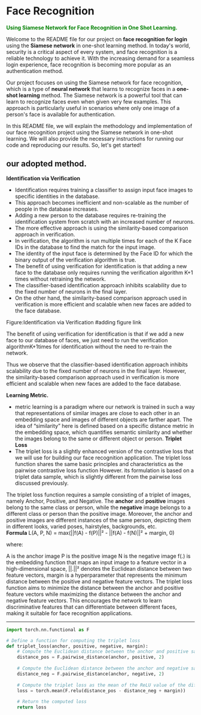 # Face Recognition 
<b><span style="color:green">Using Siamese Network for Face Recognition in One Shot Learning.</span></b>

Welcome to the README file for our project on **face recognition for login** using the **Siamese network** in one-shot learning method. In today's world, security is a critical aspect of every system, and face recognition is a reliable technology to achieve it. With the increasing demand for a seamless login experience, face recognition is becoming more popular as an authentication method.

Our project focuses on using the Siamese network for face recognition, which is a type of **neural network** that learns to recognize faces in a **one-shot learning** method. The Siamese network is a powerful tool that can learn to recognize faces even when given very few examples. This approach is particularly useful in scenarios where only one image of a person's face is available for authentication.

In this README file, we will explain the methodology and implementation of our face recognition project using the Siamese network in one-shot learning. We will also provide the necessary instructions for running our code and reproducing our results. So, let's get started!

## our adopted method.
**Identification via Verification**
  * Identification requires training a classifier to assign input face images to specific identities in the database.
  * This approach becomes inefficient and non-scalable as the number of people in the database increases.
  * Adding a new person to the database requires re-training the identification system from scratch with an increased number of neurons.
  * The more effective approach is using the similarity-based comparison approach in verification.
  * In verification, the algorithm is run multiple times for each of the K Face IDs in the database to find the match for the input image.
  * The identity of the input face is determined by the Face ID for which the binary output of the verification algorithm is true.
  * The benefit of using verification for identification is that adding a new face to the database only requires running the verification algorithm K+1 times without retraining the network.
  * The classifier-based identification approach inhibits scalability due to the fixed number of neurons in the final layer.
  * On the other hand, the similarity-based comparison approach used in verification is more efficient and scalable when new faces are added to the face database.


Figure:Identification via Verification 
#adding figure link

The benefit of using verification for identification is that if we add a new face to our database of faces, we just need to run the verification algorithmK+1times for identification without the need to re-train the network.

Thus we observe that the classifier-based identification approach inhibits scalability due to the fixed number of neurons in the final layer. However, the similarity-based comparison approach used in verification is more efficient and scalable when new faces are added to the face database.

**Learning Metric.**
 * metric learning is a paradigm where our network is trained in such a way that representations of similar images are close to each other in an embedding space and images of different objects are farther apart. The idea of “similarity” here is defined based on a specific distance metric in the embedding space, which quantifies semantic similarity and whether the images belong to the same or different object or person.
 **Triplet Loss**
  * The triplet loss is a slightly enhanced version of the contrastive loss that we will use for building our face recognition application. The triplet loss function shares the same basic principles and characteristics as the pairwise contrastive loss function However. its formulation is based on a triplet data sample, which is slightly different from the pairwise loss discussed previously.  
  
The triplet loss function requires a sample consisting of a triplet of images, namely Anchor, Positive, and Negative.
 The **anchor** and **positive** images belong to the same class or person, while the **negative** image belongs to a different class or person than the positive image. Moreover, the anchor and positive images are different instances of the same person, depicting them in different looks, varied poses, hairstyles, backgrounds, etc.  
 **Formula**
 L(A, P, N) = max(||f(A) - f(P)||² - ||f(A) - f(N)||² + margin, 0)  
  
where:

A is the anchor image
P is the positive image
N is the negative image
f(.) is the embedding function that maps an input image to a feature vector in a high-dimensional space,
||.||² denotes the Euclidean distance between two feature vectors,
margin is a hyperparameter that represents the minimum distance between the positive and negative feature vectors.
The triplet loss function aims to minimize the distance between the anchor and positive feature vectors while maximizing the distance between the anchor and negative feature vectors. This encourages the network to learn discriminative features that can differentiate between different faces, making it suitable for face recognition applications.  
***  
  
```python
import torch.nn.functional as F

# Define a function for computing the triplet loss
def triplet_loss(anchor, positive, negative, margin):
    # Compute the Euclidean distance between the anchor and positive samples
    distance_pos = F.pairwise_distance(anchor, positive, 2)
    
    # Compute the Euclidean distance between the anchor and negative samples
    distance_neg = F.pairwise_distance(anchor, negative, 2)
    
    # Compute the triplet loss as the mean of the ReLU value of the difference between distances and the margin
    loss = torch.mean(F.relu(distance_pos - distance_neg + margin))
    
    # Return the computed loss
    return loss

```